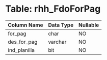 # Table: rhh_FdoForPag

| Column Name | Data Type | Nullable |
|-------------|-----------|----------|
| for_pag | char | NO |
| des_for_pag | varchar | NO |
| ind_planilla | bit | NO |
